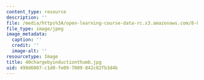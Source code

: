 ```yaml
---
content_type: resource
description: ''
file: /media/https%3A/open-learning-course-data-rc.s3.amazonaws.com/8-02t-electricity-and-magnetism-spring-2005/498d6007c1d0fe097009842c82fb3d4b_40chargebyinductionthumb.jpg
file_type: image/jpeg
image_metadata:
  caption: ''
  credit: ''
  image-alt: ''
resourcetype: Image
title: 40chargebyinductionthumb.jpg
uid: 498d6007-c1d0-fe09-7009-842c82fb3d4b
---
```

